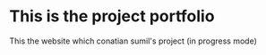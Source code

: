 # This is the project portfolio

This the website which conatian sumil's project (in progress mode)
